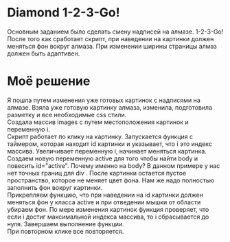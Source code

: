 # Diamond 1-2-3-Go!
Основным заданием было сделать смену надписей на алмазе. 1-2-3-Go! После того как сработает скрипт, при наведении на картинки должен меняться фон вокруг алмаза. При изменении ширины страницы алмаз должен быть адаптивен.
# Моё решение
Я пошла путем изменения уже готовых картинок с надписями на алмазе. Взяла уже готовую картинку алмаза, изменила, подготовила разметку и все необходимые css стили. <br>
Создала массив images с путем местоположения картинок и переменную i. <br>
Скрипт работает по клику на картинку. Запускается функция с таймером, которая  находит id картинки и указывает, что i это индекс массива. Увеличивает переменную i, начинает меняться картинка. Создаем новую переменную active для того чтобы найти body и повесить id="active".
Почему именно на body? В данном примере у нас нет точных границ для div . После картинки остается пустое пространство, которое не меняет цвет фона. Нам же надо полностью заполнить фон вокруг картинки. <br>
Прикрепляем функцию, что при наведении на id картинки должен меняться фон у класса active и при отведении мышки от области убираем фон.
По мере изменения картинок функция проверяет, что если i достиг максимальной индекса массива, то i сбрасывается до нуля. Завершаем выполнение функции.  <br>
При повторном клике все повторяется.  <br>
